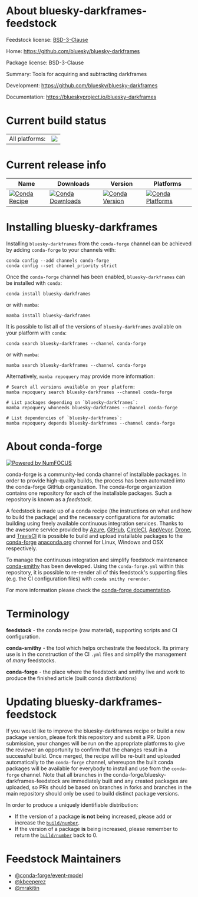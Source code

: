 About bluesky-darkframes-feedstock
==================================

Feedstock license: [BSD-3-Clause](https://github.com/conda-forge/bluesky-darkframes-feedstock/blob/main/LICENSE.txt)

Home: https://github.com/bluesky/bluesky-darkframes

Package license: BSD-3-Clause

Summary: Tools for acquiring and subtracting darkframes

Development: https://github.com/bluesky/bluesky-darkframes

Documentation: https://blueskyproject.io/bluesky-darkframes

Current build status
====================


<table><tr><td>All platforms:</td>
    <td>
      <a href="https://dev.azure.com/conda-forge/feedstock-builds/_build/latest?definitionId=13403&branchName=main">
        <img src="https://dev.azure.com/conda-forge/feedstock-builds/_apis/build/status/bluesky-darkframes-feedstock?branchName=main">
      </a>
    </td>
  </tr>
</table>

Current release info
====================

| Name | Downloads | Version | Platforms |
| --- | --- | --- | --- |
| [![Conda Recipe](https://img.shields.io/badge/recipe-bluesky--darkframes-green.svg)](https://anaconda.org/conda-forge/bluesky-darkframes) | [![Conda Downloads](https://img.shields.io/conda/dn/conda-forge/bluesky-darkframes.svg)](https://anaconda.org/conda-forge/bluesky-darkframes) | [![Conda Version](https://img.shields.io/conda/vn/conda-forge/bluesky-darkframes.svg)](https://anaconda.org/conda-forge/bluesky-darkframes) | [![Conda Platforms](https://img.shields.io/conda/pn/conda-forge/bluesky-darkframes.svg)](https://anaconda.org/conda-forge/bluesky-darkframes) |

Installing bluesky-darkframes
=============================

Installing `bluesky-darkframes` from the `conda-forge` channel can be achieved by adding `conda-forge` to your channels with:

```
conda config --add channels conda-forge
conda config --set channel_priority strict
```

Once the `conda-forge` channel has been enabled, `bluesky-darkframes` can be installed with `conda`:

```
conda install bluesky-darkframes
```

or with `mamba`:

```
mamba install bluesky-darkframes
```

It is possible to list all of the versions of `bluesky-darkframes` available on your platform with `conda`:

```
conda search bluesky-darkframes --channel conda-forge
```

or with `mamba`:

```
mamba search bluesky-darkframes --channel conda-forge
```

Alternatively, `mamba repoquery` may provide more information:

```
# Search all versions available on your platform:
mamba repoquery search bluesky-darkframes --channel conda-forge

# List packages depending on `bluesky-darkframes`:
mamba repoquery whoneeds bluesky-darkframes --channel conda-forge

# List dependencies of `bluesky-darkframes`:
mamba repoquery depends bluesky-darkframes --channel conda-forge
```


About conda-forge
=================

[![Powered by
NumFOCUS](https://img.shields.io/badge/powered%20by-NumFOCUS-orange.svg?style=flat&colorA=E1523D&colorB=007D8A)](https://numfocus.org)

conda-forge is a community-led conda channel of installable packages.
In order to provide high-quality builds, the process has been automated into the
conda-forge GitHub organization. The conda-forge organization contains one repository
for each of the installable packages. Such a repository is known as a *feedstock*.

A feedstock is made up of a conda recipe (the instructions on what and how to build
the package) and the necessary configurations for automatic building using freely
available continuous integration services. Thanks to the awesome service provided by
[Azure](https://azure.microsoft.com/en-us/services/devops/), [GitHub](https://github.com/),
[CircleCI](https://circleci.com/), [AppVeyor](https://www.appveyor.com/),
[Drone](https://cloud.drone.io/welcome), and [TravisCI](https://travis-ci.com/)
it is possible to build and upload installable packages to the
[conda-forge](https://anaconda.org/conda-forge) [anaconda.org](https://anaconda.org/)
channel for Linux, Windows and OSX respectively.

To manage the continuous integration and simplify feedstock maintenance
[conda-smithy](https://github.com/conda-forge/conda-smithy) has been developed.
Using the ``conda-forge.yml`` within this repository, it is possible to re-render all of
this feedstock's supporting files (e.g. the CI configuration files) with ``conda smithy rerender``.

For more information please check the [conda-forge documentation](https://conda-forge.org/docs/).

Terminology
===========

**feedstock** - the conda recipe (raw material), supporting scripts and CI configuration.

**conda-smithy** - the tool which helps orchestrate the feedstock.
                   Its primary use is in the construction of the CI ``.yml`` files
                   and simplify the management of *many* feedstocks.

**conda-forge** - the place where the feedstock and smithy live and work to
                  produce the finished article (built conda distributions)


Updating bluesky-darkframes-feedstock
=====================================

If you would like to improve the bluesky-darkframes recipe or build a new
package version, please fork this repository and submit a PR. Upon submission,
your changes will be run on the appropriate platforms to give the reviewer an
opportunity to confirm that the changes result in a successful build. Once
merged, the recipe will be re-built and uploaded automatically to the
`conda-forge` channel, whereupon the built conda packages will be available for
everybody to install and use from the `conda-forge` channel.
Note that all branches in the conda-forge/bluesky-darkframes-feedstock are
immediately built and any created packages are uploaded, so PRs should be based
on branches in forks and branches in the main repository should only be used to
build distinct package versions.

In order to produce a uniquely identifiable distribution:
 * If the version of a package **is not** being increased, please add or increase
   the [``build/number``](https://docs.conda.io/projects/conda-build/en/latest/resources/define-metadata.html#build-number-and-string).
 * If the version of a package **is** being increased, please remember to return
   the [``build/number``](https://docs.conda.io/projects/conda-build/en/latest/resources/define-metadata.html#build-number-and-string)
   back to 0.

Feedstock Maintainers
=====================

* [@conda-forge/event-model](https://github.com/orgs/conda-forge/teams/event-model/)
* [@kbeeperez](https://github.com/kbeeperez/)
* [@mrakitin](https://github.com/mrakitin/)

